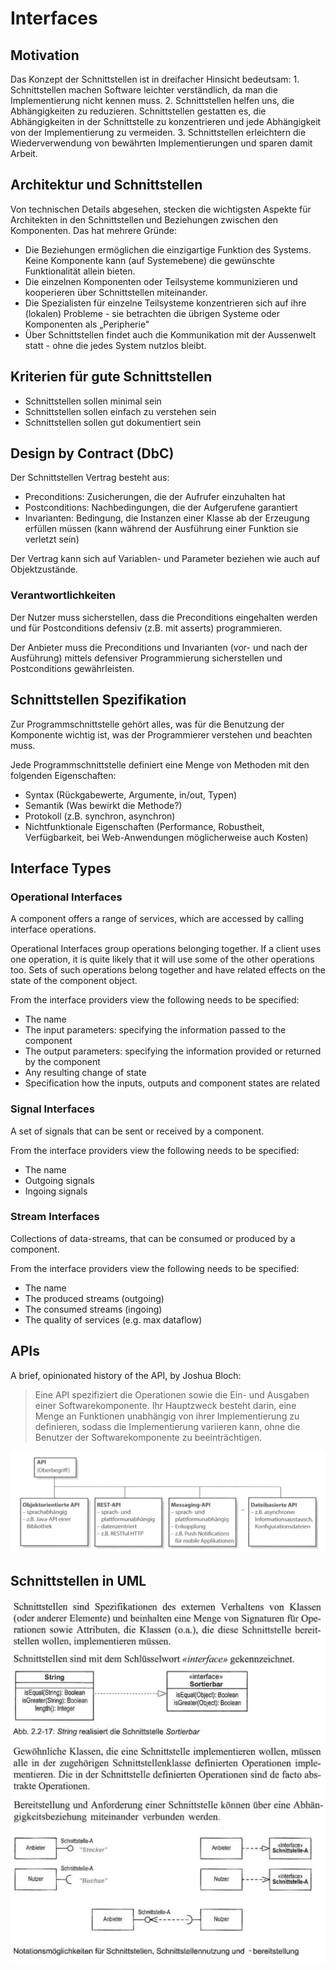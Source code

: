 # Interfaces

## Motivation

Das Konzept der Schnittstellen ist in dreifacher Hinsicht bedeutsam: 1. Schnittstellen machen Software leichter verständlich, da man die Implementierung nicht kennen muss. 2. Schnittstellen helfen uns, die Abhängigkeiten zu reduzieren. Schnittstellen gestatten es, die Abhängigkeiten in der Schnittstelle zu konzentrieren und jede Abhängigkeit von der Implementierung zu vermeiden. 3. Schnittstellen erleichtern die Wiederverwendung von bewährten Implementierungen und sparen damit Arbeit.

## Architektur und Schnittstellen

Von technischen Details abgesehen, stecken die wichtigsten Aspekte für Architekten in den Schnittstellen und Beziehungen zwischen den Komponenten. Das hat mehrere Gründe:

* Die Beziehungen ermöglichen die einzigartige Funktion des Systems. Keine Komponente kann \(auf Systemebene\) die gewünschte Funktionalität allein bieten.
* Die einzelnen Komponenten oder Teilsysteme kommunizieren und kooperieren über Schnittstellen miteinander. 
* Die Spezialisten für einzelne Teilsysteme konzentrieren sich auf ihre \(lokalen\) Probleme - sie betrachten die übrigen Systeme oder Komponenten als „Peripherie"
* Über Schnittstellen findet auch die Kommunikation mit der Aussenwelt statt - ohne die jedes System nutzlos bleibt.

## Kriterien für gute Schnittstellen

* Schnittstellen sollen minimal sein
* Schnittstellen sollen einfach zu verstehen sein
* Schnittstellen sollen gut dokumentiert sein

## Design by Contract \(DbC\)

Der Schnittstellen Vertrag besteht aus:

* Preconditions: Zusicherungen, die der Aufrufer einzuhalten hat
* Postconditions: Nachbedingungen, die der Aufgerufene garantiert
* Invarianten: Bedingung, die Instanzen einer Klasse ab der Erzeugung erfüllen müssen \(kann während der Ausführung einer Funktion sie verletzt sein\)

Der Vertrag kann sich auf Variablen- und Parameter beziehen wie auch auf Objektzustände.

### Verantwortlichkeiten

Der Nutzer muss sicherstellen, dass die Preconditions eingehalten werden und für Postconditions defensiv \(z.B. mit asserts\) programmieren.

Der Anbieter muss die Preconditions und Invarianten \(vor- und nach der Ausführung\) mittels defensiver Programmierung sicherstellen und Postconditions gewährleisten.

## Schnittstellen Spezifikation

Zur Programmschnittstelle gehört alles, was für die Benutzung der Komponente wichtig ist, was der Programmierer verstehen und beachten muss.

Jede Programmschnittstelle definiert eine Menge von Methoden mit den folgenden Eigenschaften:

* Syntax \(Rückgabewerte, Argumente, in/out, Typen\)
* Semantik \(Was bewirkt die Methode?\)
* Protokoll \(z.B. synchron, asynchron\)
* Nichtfunktionale Eigenschaften \(Performance, Robustheit, Verfügbarkeit, bei Web-Anwendungen möglicherweise auch Kosten\)

## Interface Types

### Operational Interfaces

A component offers a range of services, which are accessed by calling interface operations.

Operational Interfaces group operations belonging together. If a client uses one operation, it is quite likely that it will use some of the other operations too. Sets of such operations belong together and have related effects on the state of the component object.

From the interface providers view the following needs to be specified:

* The name
* The input parameters: specifying the information passed to the component
* The output parameters: specifying the information provided or returned by the component
* Any resulting change of state 
* Specification how the inputs, outputs and component states are related

### Signal Interfaces

A set of signals that can be sent or received by a component.

From the interface providers view the following needs to be specified:

* The name
* Outgoing signals
* Ingoing signals

### Stream Interfaces

Collections of data-streams, that can be consumed or produced by a component.

From the interface providers view the following needs to be specified:

* The name
* The produced streams \(outgoing\)
* The consumed streams \(ingoing\)
* The quality of services \(e.g. max dataflow\)

## APIs

A brief, opinionated history of the API, by Joshua Bloch:

> Eine API spezifiziert die Operationen sowie die Ein- und Ausgaben einer Softwarekomponente. Ihr Hauptzweck besteht darin, eine Menge an Funktionen unabhängig von ihrer Implementierung zu definieren, sodass die Implementierung variieren kann, ohne die Benutzer der Softwarekomponente zu beeinträchtigen.

![API Overview](../.gitbook/assets/api.png)

## Schnittstellen in UML

![Interfaces in UML 1](../.gitbook/assets/interfaces_uml_1.png) ![Interfaces in UML 2](../.gitbook/assets/interfaces_uml_2.png)


